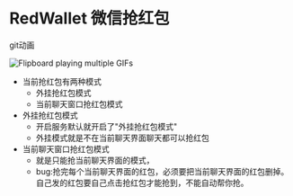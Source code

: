 # RedWallet 微信抢红包
git动画

![Flipboard playing multiple GIFs](http://7xn0ue.com1.z0.glb.clouddn.com/RebWallet.gif)

 - 当前抢红包有两种模式
 	-  外挂抢红包模式
 	-  当前聊天窗口抢红包模式
 -  外挂抢红包模式
 	- 开启服务默认就开启了"外挂抢红包模式"
 	- 外挂模式就是不在当前聊天界面聊天都可以抢红包
 -  当前聊天窗口抢红包模式
 	- 就是只能抢当前聊天界面的模式，
 	- bug:抢完每个当前聊天界面的红包，必须要把当前聊天界面的红包删掉。自己发的红包要自己点击抢红包才能抢到，不能自动帮你抢。